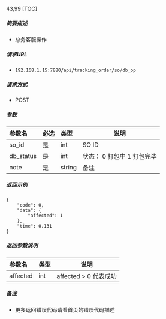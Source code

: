 43,99
[TOC]

##### 简要描述

- 总务客服操作

##### 请求URL

- ` 192.168.1.15:7880/api/tracking_order/so/db_op `

##### 请求方式

- POST

##### 参数

| 参数名       | 必选 | 类型     | 说明               |
|:----------|:---|:-------|------------------|
| so_id     | 是  | int    | SO ID            |
| db_status | 是  | int    | 状态： 0 打包中 1 打包完毕 |
| note      | 是  | string | 备注               |

##### 返回示例

```
{
    "code": 0,
    "data": {
        "affected": 1
    },
    "time": 0.131
}
```

##### 返回参数说明

| 参数名      | 类型  | 说明                |
|:---------|:----|-------------------|
| affected | int | affected > 0 代表成功 |

##### 备注

- 更多返回错误代码请看首页的错误代码描述




